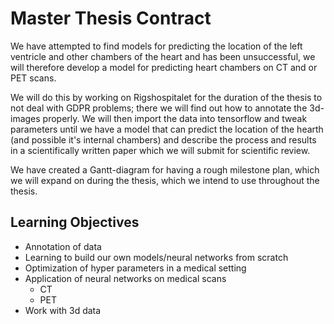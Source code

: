 # Master Thesis Contract

We have attempted to find models for predicting the location of the left ventricle and other chambers of the heart and has been unsuccessful, we will therefore develop a model for predicting heart chambers on CT and or PET scans.

We will do this by working on Rigshospitalet for the duration of the thesis to not deal with GDPR problems; there we will find out how to annotate the 3d-images properly. We will then import the data into tensorflow and tweak parameters until we have a model that can predict the location of the hearth (and possible it's internal chambers) and describe the process and results in a scientifically written paper which we will submit for scientific review.

We have created a Gantt-diagram for having a rough milestone plan, which we will expand on during the thesis, which we intend to use throughout the thesis.


## Learning Objectives
- Annotation of data
- Learning to build our own models/neural networks from scratch
- Optimization of hyper parameters in a medical setting
- Application of neural networks on medical scans
  - CT
  - PET
- Work with 3d data